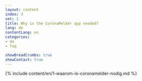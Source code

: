 ```yaml
---
layout: content
index: 3
set: 1
title: Why is the CoronaMelder app needed?
lang: de
contentLang: en
categories:
- de
- faq

showBreadCrumbs: true
showContact: true
---
```

{% include content/en/1-waarom-is-coronamelder-nodig.md %}
